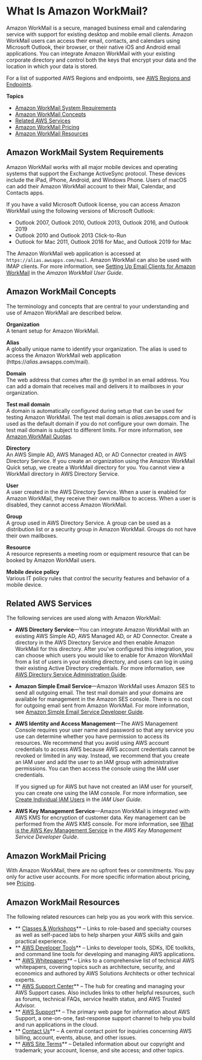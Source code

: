 # What Is Amazon WorkMail?<a name="what_is"></a>

Amazon WorkMail is a secure, managed business email and calendaring service with support for existing desktop and mobile email clients\. Amazon WorkMail users can access their email, contacts, and calendars using Microsoft Outlook, their browser, or their native iOS and Android email applications\. You can integrate Amazon WorkMail with your existing corporate directory and control both the keys that encrypt your data and the location in which your data is stored\.

For a list of supported AWS Regions and endpoints, see [AWS Regions and Endpoints](https://docs.aws.amazon.com/general/latest/gr/rande.html#wm_region)\.

**Topics**
+ [Amazon WorkMail System Requirements](#accessing_workmail)
+ [Amazon WorkMail Concepts](#workmail_concepts)
+ [Related AWS Services](#related_services)
+ [Amazon WorkMail Pricing](#workmail_pricing)
+ [Amazon WorkMail Resources](#RelatedResources)

## Amazon WorkMail System Requirements<a name="accessing_workmail"></a>

Amazon WorkMail works with all major mobile devices and operating systems that support the Exchange ActiveSync protocol\. These devices include the iPad, iPhone, Android, and Windows Phone\. Users of macOS can add their Amazon WorkMail account to their Mail, Calendar, and Contacts apps\.

If you have a valid Microsoft Outlook license, you can access Amazon WorkMail using the following versions of Microsoft Outlook:
+ Outlook 2007, Outlook 2010, Outlook 2013, Outlook 2016, and Outlook 2019
+ Outlook 2010 and Outlook 2013 Click\-to\-Run
+ Outlook for Mac 2011, Outlook 2016 for Mac, and Outlook 2019 for Mac

The Amazon WorkMail web application is accessed at `https://alias.awsapps.com/mail`\. Amazon WorkMail can also be used with IMAP clients\. For more information, see [Setting Up Email Clients for Amazon WorkMail](https://docs.aws.amazon.com/workmail/latest/userguide/clients.html) in the *Amazon WorkMail User Guide*\.

## Amazon WorkMail Concepts<a name="workmail_concepts"></a>

The terminology and concepts that are central to your understanding and use of Amazon WorkMail are described below\.

**Organization**  
A tenant setup for Amazon WorkMail\.

**Alias**  
A globally unique name to identify your organization\. The alias is used to access the Amazon WorkMail web application \(https://*alias*\.awsapps\.com/mail\)\.

**Domain**  
The web address that comes after the @ symbol in an email address\. You can add a domain that receives mail and delivers it to mailboxes in your organization\.

**Test mail domain**  
A domain is automatically configured during setup that can be used for testing Amazon WorkMail\. The test mail domain is *alias*\.awsapps\.com and is used as the default domain if you do not configure your own domain\. The test mail domain is subject to different limits\. For more information, see [Amazon WorkMail Quotas](workmail_limits.md)\.

**Directory**  
An AWS Simple AD, AWS Managed AD, or AD Connector created in AWS Directory Service\. If you create an organization using the Amazon WorkMail Quick setup, we create a WorkMail directory for you\. You cannot view a WorkMail directory in AWS Directory Service\.

**User**  
A user created in the AWS Directory Service\. When a user is enabled for Amazon WorkMail, they receive their own mailbox to access\. When a user is disabled, they cannot access Amazon WorkMail\.

**Group**  
A group used in AWS Directory Service\. A group can be used as a distribution list or a security group in Amazon WorkMail\. Groups do not have their own mailboxes\.

**Resource**  
A resource represents a meeting room or equipment resource that can be booked by Amazon WorkMail users\.

**Mobile device policy**  
Various IT policy rules that control the security features and behavior of a mobile device\.

## Related AWS Services<a name="related_services"></a>

The following services are used along with Amazon WorkMail:
+ **AWS Directory Service**—You can integrate Amazon WorkMail with an existing AWS Simple AD, AWS Managed AD, or AD Connector\. Create a directory in the AWS Directory Service and then enable Amazon WorkMail for this directory\. After you've configured this integration, you can choose which users you would like to enable for Amazon WorkMail from a list of users in your existing directory, and users can log in using their existing Active Directory credentials\. For more information, see [AWS Directory Service Administration Guide](https://docs.aws.amazon.com/directoryservice/latest/admin-guide/)\.
+ **Amazon Simple Email Service**—Amazon WorkMail uses Amazon SES to send all outgoing email\. The test mail domain and your domains are available for management in the Amazon SES console\. There is no cost for outgoing email sent from Amazon WorkMail\. For more information, see [Amazon Simple Email Service Developer Guide](https://docs.aws.amazon.com/ses/latest/DeveloperGuide/)\.
+ **AWS Identity and Access Management**—The AWS Management Console requires your user name and password so that any service you use can determine whether you have permission to access its resources\. We recommend that you avoid using AWS account credentials to access AWS because AWS account credentials cannot be revoked or limited in any way\. Instead, we recommend that you create an IAM user and add the user to an IAM group with administrative permissions\. You can then access the console using the IAM user credentials\.

  If you signed up for AWS but have not created an IAM user for yourself, you can create one using the IAM console\. For more information, see [Create Individual IAM Users](https://docs.aws.amazon.com/IAM/latest/UserGuide/IAMBestPractices.html#create-iam-users) in the *IAM User Guide*\.
+ **AWS Key Management Service**—Amazon WorkMail is integrated with AWS KMS for encryption of customer data\. Key management can be performed from the AWS KMS console\. For more information, see [What is the AWS Key Management Service](https://docs.aws.amazon.com/kms/latest/developerguide/overview.html) in the *AWS Key Management Service Developer Guide*\.

## Amazon WorkMail Pricing<a name="workmail_pricing"></a>

With Amazon WorkMail, there are no upfront fees or commitments\. You pay only for active user accounts\. For more specific information about pricing, see [Pricing](http://aws.amazon.com/workmail/pricing)\.

## Amazon WorkMail Resources<a name="RelatedResources"></a>

The following related resources can help you as you work with this service\.
+ ** [Classes & Workshops](https://aws.amazon.com/training/course-descriptions/)** – Links to role\-based and specialty courses as well as self\-paced labs to help sharpen your AWS skills and gain practical experience\.
+ ** [AWS Developer Tools](https://aws.amazon.com/tools/)** – Links to developer tools, SDKs, IDE toolkits, and command line tools for developing and managing AWS applications\.
+ ** [AWS Whitepapers](https://aws.amazon.com/whitepapers/)** – Links to a comprehensive list of technical AWS whitepapers, covering topics such as architecture, security, and economics and authored by AWS Solutions Architects or other technical experts\.
+ ** [AWS Support Center](https://console.aws.amazon.com/support/home#/)** – The hub for creating and managing your AWS Support cases\. Also includes links to other helpful resources, such as forums, technical FAQs, service health status, and AWS Trusted Advisor\.
+ ** [AWS Support](https://aws.amazon.com/premiumsupport/)** – The primary web page for information about AWS Support, a one\-on\-one, fast\-response support channel to help you build and run applications in the cloud\.
+ ** [Contact Us](https://aws.amazon.com/contact-us/)** – A central contact point for inquiries concerning AWS billing, account, events, abuse, and other issues\. 
+ ** [AWS Site Terms](https://aws.amazon.com/terms/)** – Detailed information about our copyright and trademark; your account, license, and site access; and other topics\.